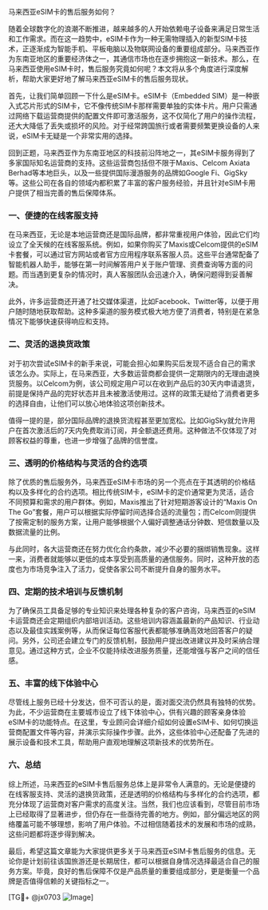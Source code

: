 马来西亚eSIM卡的售后服务如何？

随着全球数字化的浪潮不断推进，越来越多的人开始依赖电子设备来满足日常生活和工作需求。而在这一趋势中，eSIM卡作为一种无需物理插入的新型SIM卡技术，正逐渐成为智能手机、平板电脑以及物联网设备的重要组成部分。马来西亚作为东南亚地区的重要经济体之一，其通信市场也在逐步拥抱这一新技术。那么，在马来西亚使用eSIM卡时，售后服务究竟如何呢？本文将从多个角度进行深度解析，帮助大家更好地了解马来西亚eSIM卡的售后服务现状。

首先，让我们简单回顾一下什么是eSIM卡。eSIM卡（Embedded SIM）是一种嵌入式芯片形式的SIM卡，它不像传统SIM卡那样需要单独的实体卡片。用户只需通过网络下载运营商提供的配置文件即可激活服务，这不仅简化了用户的操作流程，还大大降低了丢失或损坏的风险。对于经常跨国旅行或者需要频繁更换设备的人来说，eSIM卡无疑是一个非常实用的选择。

回到正题，马来西亚作为东南亚地区的科技前沿阵地之一，其eSIM卡服务得到了多家国际知名运营商的支持。这些运营商包括但不限于Maxis、Celcom Axiata Berhad等本地巨头，以及一些提供国际漫游服务的品牌如Google Fi、GigSky等。这些公司在各自的领域内都积累了丰富的客户服务经验，并且针对eSIM卡用户提供了相当完善的售后保障体系。

### 一、便捷的在线客服支持

在马来西亚，无论是本地运营商还是国际品牌，都非常重视用户体验，因此它们均设立了全天候的在线客服系统。例如，如果你购买了Maxis或Celcom提供的eSIM卡套餐，可以通过官方网站或者官方应用程序联系客服人员。这些平台通常配备了智能机器人助手，能够在第一时间解答用户关于账户管理、资费查询等方面的问题。而当遇到更复杂的情况时，真人客服团队会迅速介入，确保问题得到妥善解决。

此外，许多运营商还开通了社交媒体渠道，比如Facebook、Twitter等，以便于用户随时随地获取帮助。这种多渠道的服务模式极大地方便了消费者，特别是在紧急情况下能够快速获得响应和支持。

### 二、灵活的退换货政策

对于初次尝试eSIM卡的新手来说，可能会担心如果购买后发现不适合自己的需求该怎么办。实际上，在马来西亚，大多数运营商都会提供一定期限内的无理由退换货服务。以Celcom为例，该公司规定用户可以在收到产品后的30天内申请退货，前提是保持产品的完好状态并且未被激活使用过。这样的政策无疑给了消费者更多的选择自由，让他们可以放心地体验这项创新技术。

值得一提的是，部分国际品牌的退换货流程甚至更加宽松。比如GigSky就允许用户在首次激活后的7天内免费取消订阅，并全额退还费用。这种做法不仅体现了对顾客权益的尊重，也进一步增强了品牌的信誉度。

### 三、透明的价格结构与灵活的合约选项

除了优质的售后服务外，马来西亚eSIM卡市场的另一个亮点在于其透明的价格结构以及多样化的合约选项。相比传统SIM卡，eSIM卡的定价通常更为灵活，适合不同预算和需求的用户群体。例如，Maxis推出了针对短期游客设计的“Maxis On The Go”套餐，用户可以根据实际停留时间选择合适的流量包；而Celcom则提供了按需定制的服务方案，让用户能够根据个人偏好调整通话分钟数、短信数量以及数据流量的比例。

与此同时，各大运营商还在努力优化合约条款，减少不必要的捆绑销售现象。这样一来，消费者就能够以更低的成本享受到高质量的通信服务。同时，这种开放的态度也为市场竞争注入了活力，促使各家公司不断提升自身的服务水平。

### 四、定期的技术培训与反馈机制

为了确保员工具备足够的专业知识来处理各种复杂的客户咨询，马来西亚的eSIM卡运营商还会定期组织内部培训活动。这些培训内容涵盖最新的产品知识、行业动态以及最佳实践案例等，从而保证每位客服代表都能够准确高效地回答客户的疑问。另外，公司还会建立专门的反馈机制，鼓励用户提出改进建议并及时采纳合理意见。通过这种方式，企业不仅能持续改进服务质量，还能增强与客户之间的信任感。

### 五、丰富的线下体验中心

尽管线上服务已经十分发达，但不可否认的是，面对面交流仍然具有独特的优势。为此，不少运营商在主要城市设立了线下体验中心，供有兴趣的顾客亲身体验eSIM卡的功能特点。在这里，专业顾问会详细介绍如何设置eSIM卡、如何切换运营商配置文件等内容，并演示实际操作步骤。此外，这些体验中心还配备了先进的展示设备和技术工具，帮助用户直观地理解这项新技术的优势所在。

### 六、总结

综上所述，马来西亚的eSIM卡售后服务总体上是非常令人满意的。无论是便捷的在线客服支持、灵活的退换货政策，还是透明的价格结构与多样化的合约选项，都充分体现了运营商对客户需求的高度关注。当然，我们也应该看到，尽管目前市场上已经取得了显著进步，但仍存在一些亟待完善的地方。例如，部分偏远地区的网络覆盖可能不够理想，影响了用户体验。不过相信随着技术的发展和市场的成熟，这些问题都将逐步得到解决。

最后，希望这篇文章能为大家提供更多关于马来西亚eSIM卡售后服务的信息。无论你是计划前往该国旅游还是长期居住，都可以根据自身情况选择最适合自己的服务方案。毕竟，良好的售后保障不仅是产品质量的重要组成部分，更是衡量一个品牌是否值得信赖的关键指标之一。

[TG💪+ @jx0703 ![Image](https://github.com/user-attachments/assets/dbca1d08-cadb-493c-b0ec-ad6f7a83f270)]